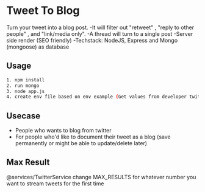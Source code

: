 # Tweet To Blog

Turn your tweet into a blog post. 
-It will filter out "retweet" , "reply to other people" , and "link/media only". 
-A thread will turn to a single post
-Server side render (SEO friendly)
-Techstack: NodeJS, Express and Mongo (mongoose) as database

## Usage

```bash
1. npm install
2. run mongo
3. node app.js
4. create env file based on env example (Get values from developer twitter app)
```

## Usecase

- People who wants to blog from twitter
- For people who'd like to document their tweet as a blog (save permanently or might be able to update/delete later)


## Max Result
@services/TwitterService
change MAX_RESULTS for whatever number you want to stream tweets for the first time